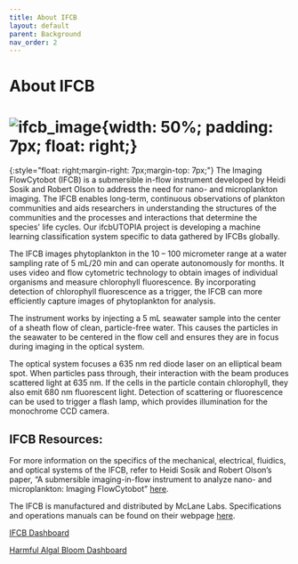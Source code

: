 ```yaml
---
title: About IFCB
layout: default
parent: Background
nav_order: 2
---
```


# About IFCB

# ![ifcb_image](/assets/images/IFCB.jpg){width: 50%; padding: 7px; float: right;}

{:style="float: right;margin-right: 7px;margin-top: 7px;"}
The Imaging FlowCytobot (IFCB) is a submersible in-flow instrument developed by Heidi Sosik and Robert Olson to address the need for nano- and microplankton imaging. The IFCB enables long-term, continuous observations of plankton communities and aids researchers in understanding the structures of the communities and the processes and interactions that determine the species' life cycles. Our ifcbUTOPIA project is developing a machine learning classification system specific to data gathered by IFCBs globally.  

The IFCB images phytoplankton in the 10 – 100 micrometer range at a water sampling rate of 5 mL/20 min and can operate autonomously for months. It uses video and flow cytometric technology to obtain images of individual organisms and measure chlorophyll fluorescence. By incorporating detection of chlorophyll fluorescence as a trigger, the IFCB can more efficiently capture images of phytoplankton for analysis.  

The instrument works by injecting a 5 mL seawater sample into the center of a sheath flow of clean, particle-free water. This causes the particles in the seawater to be centered in the flow cell and ensures they are in focus during imaging in the optical system.  

The optical system focuses a 635 nm red diode laser on an elliptical beam spot. When particles pass through, their interaction with the beam produces scattered light at 635 nm. If the cells in the particle contain chlorophyll, they also emit 680 nm fluorescent light. Detection of scattering or fluorescence can be used to trigger a flash lamp, which provides illumination for the monochrome CCD camera.  

## IFCB Resources:

For more information on the specifics of the mechanical, electrical, fluidics, and optical systems of the IFCB, refer to Heidi Sosik and Robert Olson’s paper, “A submersible imaging-in-flow instrument to analyze nano- and microplankton: Imaging FlowCytobot” [here](https://aslopubs.onlinelibrary.wiley.com/doi/abs/10.4319/lom.2007.5.195).  

The IFCB is manufactured and distributed by McLane Labs. Specifications and operations manuals can be found on their webpage [here](https://mclanelabs.com/imaging-flowcytobot/).   

[IFCB Dashboard](https://ifcb-data.whoi.edu/dashboard)  

[Harmful Algal Bloom Dashboard](https://stage-habdac-streamlit.srv.axds.co/)


